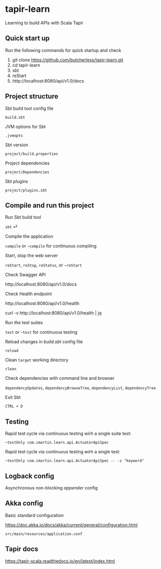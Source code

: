 # tapir-learn
Learning to build APIs with Scala Tapir

## Quick start up

Run the following commands for quick startup and check

1. git clone https://github.com/butcherless/tapir-learn.git
2. cd tapir-learn
3. sbt
4. reStart
5. http://localhost:8080/api/v1.0/docs


## Project structure

Sbt build tool config file

    build.sbt

JVM options for Sbt
    
    .jvmopts

Sbt version
    
    project/build.properties

Project dependencies

    project/Dependencies

Sbt plugins

    project/plugins.sbt


## Compile and run this project

Run Sbt build tool

`sbt` &#9166;

Compile the application 

`compile` or `~compile` for continuous compiling

Start, stop the web server

`reStart`, `reStop`, `reStatus`, or `~reStart`

Check Swagger API

http://localhost:8080/api/v1.0/docs

Check Health endpoint

http://localhost:8080/api/v1.0/health

curl -v http://localhost:8080/api/v1.0/health | jq

Run the test suites

`test` or `~test` for continuous testing

Reload changes in _build.sbt_ config file

`reload`

Clean `target` working directory

`clean`

Check dependencies with command line and browser

`dependencyUpdates`, `dependencyBrowseTree`, `dependencyList`, `dependencyTree`

Exit Sbt

`CTRL + D`


## Testing

Rapid test cycle via continuous testing wirh a single suite test:

    ~testOnly com.cmartin.learn.api.ActuatorApiSpec

Rapid test cycle via continuous testing wirh a single test:

    ~testOnly com.cmartin.learn.api.ActuatorApiSpec -- -z "keyword"


## Logback config

Asynchronous non-blocking _appender_ config

## Akka config

Basic standard configuration

https://doc.akka.io/docs/akka/current/general/configuration.html

    src/main/resources/application.conf

## Tapir docs

https://tapir-scala.readthedocs.io/en/latest/index.html

